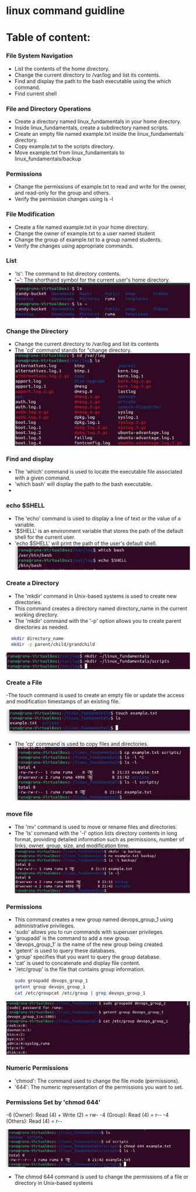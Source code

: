 # linux command guidline


# Table of content:
### File System Navigation

- List the contents of the home directory.
- Change the current directory to /var/log and list its contents.
- Find and display the path to the bash executable using the which command.
- Find current shell

### File and Directory Operations
- Create a directory named linux_fundamentals in your home directory.
- Inside linux_fundamentals, create a subdirectory named scripts.
- Create an empty file named example.txt inside the linux_fundamentals directory.
- Copy example.txt to the scripts directory.
- Move example.txt from linux_fundamentals to linux_fundamentals/backup

### Permissions
- Change the permissions of example.txt to read and write for the owner, and read-only for the group and others.
- Verify the permission changes using ls -l
### File Modification
- Create a file named example.txt in your home directory.
- Change the owner of example.txt to a user named student
- Change the group of example.txt to a group named students.
- Verify the changes using appropriate commands.

### List
- 'ls': The command to list directory contents.
- '~': The shorthand symbol for the current user's home directory.
![List](img/1.1.JPG)

### Change the Directory
- Change the current directory to /var/log and list its contents
- The 'cd' command stands for "change directory.
![Change the Directory](img/1.2.JPG)

### Find and display
- The 'which' command is used to locate the executable file associated with a given command.
- 'which bash' will display the path to the bash executable.
- 
### echo $SHELL
- The 'echo' command is used to display a line of text or the value of a variable.
- '$SHELL' is an environment variable that stores the path of the default shell for the current user.
- 'echo $SHELL' will print the path of the user's default shell.
![Find and display](img/1.3.JPG)

### Create a Directory
- The 'mkdir' command in Unix-based systems is used to create new directories. 
- This command creates a directory named directory_name in the current working directory.
- The 'mkdir' command with the '-p' option allows you to create parent directories as needed.
``` bash
  mkdir directory_name
  mkdir -p parent/child/grandchild
```
![Create a Directory](img/2.1.JPG)

### Create a File
-The touch command is used to create an empty file or update the access and modification timestamps of an existing file.

![Create a File](img/2.2.JPG)

- The 'cp' command is used to copy files and directories.
![copy files](img/2.3.JPG)

### move file
- The 'mv' command is used to move or rename files and directories.
- The 'ls' command with the '-l' option lists directory contents in long format, providing detailed information such as permissions, number of links, owner, group, size, and modification time.
![move file](img/2.4.JPG)

### Permissions

- This command creates a new group named devops_group_1 using administrative privileges.
- 'sudo' allows you to run commands with superuser privileges.
- 'groupadd' is the command to add a new group.
- 'devops_group_1' is the name of the new group being created.
- 'getent' is used to query these databases.
- 'group' specifies that you want to query the group database.
- 'cat' is used to concatenate and display file content.
- '/etc/group' is the file that contains group information.
  ```bash
  sudo groupadd devops_group_1
  getent group devops_group_1
  cat /etc/groupcat /etc/group | grep devops_group_1
  ```
![Permissions](img/3.1.JPG)

### Numeric Permissions

- 'chmod': The command used to change the file mode (permissions).
- '644': The numeric representation of the permissions you want to set.
### Permissions Set by 'chmod 644'
-6 (Owner): Read (4) + Write (2) = rw-
-4 (Group): Read (4) = r--
-4 (Others): Read (4) = r--

![Numeric Permissions](img/3.2.JPG)

- The chmod 644 command is used to change the permissions of a file or directory in Unix-based systems


